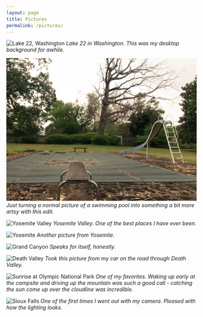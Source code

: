 ```yaml
---
layout: page
title: Pictures
permalink: /pictures/
---
```


![Lake 22, Washington](/assets/lake_22.jpg)
*Lake 22 in Washington. This was my desktop background for awhile.*

![Moody Swimming Pool](/assets/swimming_pool.jpg)
*Just turning a normal picture of a swimming pool into something a bit more artsy with this edit.*

![Yosemite Valley](/assets/yosemite_valley.jpg)
*Yosemite Valley. One of the best places I have ever been.*

![Yosemite](/assets/yosemite.jpg)
*Another picture from Yosemite.*

![Grand Canyon](/assets/grand_canyon.jpg)
*Speaks for itself, honestly.*

![Death Valley](/assets/death_valley.jpg)
*Took this picture from my car on the road through Death Valley.*

![Sunrise at Olympic National Park](/assets/sunrise_olympic_nat_park.jpg)
*One of my favorites. Waking up early at the campsite and driving up the mountain was such a good call - catching the sun come up over the cloudline was incredible.*

![Sioux Falls](/assets/sioux_falls.jpg)
*One of the first times I went out with my camera. Pleased with how the lighting looks.*